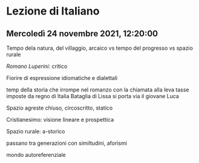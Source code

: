 # Lezione di Italiano
## Mercoledì 24 novembre 2021, 12:20:00

Tempo dela natura, del villaggio, arcaico vs tempo del progresso vs spazio rurale 

_Romano Luperini_: critico


Fiorire di espressione idiomatiche e dialettali


temp della storia che irrompe nel romanzo con la chiamata alla leva
tasse imposte da regno di Italia
Bataglia di Lissa si porta via il giovane Luca

Spazio agreste chiuso, circoscritto, statico

Cristianesimo: visione lineare e prospettica

Spazio rurale: a-storico

passano tra generazioni con similtudini, aforismi

mondo autoreferenziale



<!--stackedit_data:
eyJoaXN0b3J5IjpbMjAzNTA4NTgyNF19
-->